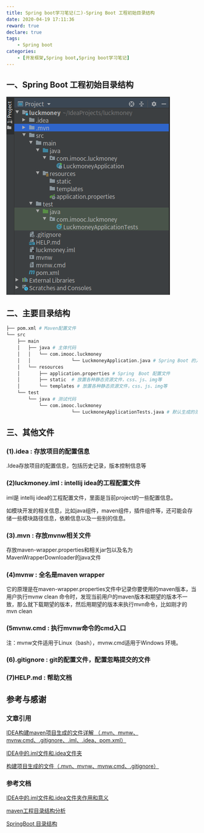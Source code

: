 ```yaml
---
title: Spring boot学习笔记(二)-Spring Boot 工程初始目录结构
date: 2020-04-19 17:11:36
reward: true
declare: true
tags: 
	- Spring boot
categories: 
    - [开发框架,Spring boot,Spring boot学习笔记]
---
```


## 一、Spring Boot 工程初始目录结构

<!--more-->

![Spring Boot目录结构](img/SpringBoot目录结构.png)

## 二、主要目录结构

```bash
├── pom.xml # Maven配置文件
└── src 
    ├── main 
    │   ├── java # 主体代码
    │   │   └── com.imooc.luckmoney
    │   │               └── LuckmoneyApplication.java # Spring Boot 的入口程序
    │   └── resources 
    │       ├── application.properties # Spring　Boot 配置文件
    │       ├── static  # 放置各种静态资源文件，css、js、img等
    │       └── templates # 放置各种静态资源文件，css、js、img等
    └── test
        └── java # 测试代码
            └── com.imooc.luckmoney
                        └── LuckmoneyApplicationTests.java # 默认生成的测试文件
```

## 三、其他文件

### (1).idea : 存放项目的配置信息 

.Idea存放项目的配置信息，包括历史记录，版本控制信息等

### (2)luckmoney.iml : intellij idea的工程配置文件

iml是 intellij idea的工程配置文件，里面是当前project的一些配置信息。

如模块开发的相关信息，比如java组件，maven组件，插件组件等，还可能会存储一些模块路径信息，依赖信息以及一些别的信息。

### (3).mvn : 存放mvnw相关文件

存放maven-wrapper.properties和相关jar包以及名为MavenWrapperDownloader的java文件

### (4)mvnw : 全名是maven wrapper

它的原理是在maven-wrapper.properties文件中记录你要使用的maven版本，当用户执行mvnw clean 命令时，发现当前用户的maven版本和期望的版本不一致，那么就下载期望的版本，然后用期望的版本来执行mvn命令，比如刚才的mvn clean

### (5mvnw.cmd : 执行mvnw命令的cmd入口

注：mvnw文件适用于Linux（bash），mvnw.cmd适用于Windows 环境。

### (6).gitignore : git的配置文件，配置忽略提交的文件

### (7)HELP.md : 帮助文档

## 参考与感谢

### 文章引用

[IDEA构建maven项目生成的文件详解 （.mvn、mvnw、mvnw.cmd、.gitignore、.iml、.idea、pom.xml）](https://blog.csdn.net/vhfdff/article/details/89048334)

[IDEA中的.iml文件和.idea文件夹](https://blog.csdn.net/FlyToMyHeart/article/details/80409098)

[构建项目生成的文件（.mvn、mvnw、mvnw.cmd、.gitignore）](https://www.jianshu.com/p/2985590b08cc)

### 参考文档

[IDEA中的.iml文件和.idea文件夹作用和意义](https://blog.csdn.net/weixin_41699562/article/details/99552780)

[maven工程目录结构分析](https://www.jianshu.com/p/42451de51c4f)

[SpringBoot 目录结构](https://blog.csdn.net/little_skeleton/article/details/80922725)